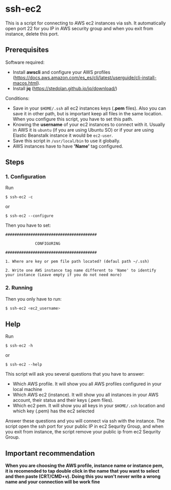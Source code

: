 # ssh-ec2

This is a script for connecting to AWS ec2 instances via ssh. It automatically open port 22 for you IP in AWS security group and when you exit from instance, delete this port.

## Prerequisites

Software required:
* Install **awscli** and configure your AWS profiles (https://docs.aws.amazon.com/es_es/cli/latest/userguide/cli-install-macos.html).
* Install **jq** (https://stedolan.github.io/jq/download/)

Conditions:
* Save in your `$HOME/.ssh` all ec2 instances keys (**.pem** files). Also you can save it in other path, but is important keep all files in the same location. When you configure this script, you have to set this path.
* Knowing the **username** of your ec2 instances to connect with it. Usually in AWS it is `ubuntu` (if you are using Ubuntu SO) or if your are using Elastic Beanstalk instance it would be `ec2-user`.
* Save this script in `/usr/local/bin` to use it globally.
* AWS instances have to have **'Name'** tag configured.

## Steps
### 1. Configuration
Run
```
$ ssh-ec2 -c 
```
or
```
$ ssh-ec2 --configure
```
Then you have to set:
```
########################################

             CONFIGURING

########################################

1. Where are key or pem file path located? (defaul path ~/.ssh)

2. Write one AWS instance tag name different to 'Name' to identify your instance (Leave empty if you do not need more)
```

### 2. Running
Then you only have to run:
```sh
$ ssh-ec2 <ec2_username>
```

## Help
Run
```
$ ssh-ec2 -h
```
or
```
$ ssh-ec2 --help
```

This script will ask you several questions that you have to answer:

* Which AWS profile. It will show you all AWS profiles configured in your local machine
* Which AWS ec2 (instance). It will show you all instances in your AWS account, their status and their keys (.pem files).
* Which ec2 pem. It will show you all keys in your `$HOME/.ssh` location and which key (.pem) has the ec2 selected

Answer these questions and you will connect via ssh with the instance. The script open the ssh port for your public IP in ec2 Sequrity Group, and when you exit from instance, the script remove your public ip from ec2 Sequrity Group. 

## **Important recommendation**
**When you are choosing the AWS profile, instance name or instance pem, it is recomended to tap double click in the name that you want to select and then paste (CRT/CMD+v). Doing this you won't never write a wrong name and your connection will be work fine**
